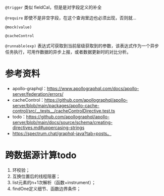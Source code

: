  `@trigger`
类似 fieldCal，但是是对字段定义的补全

`@require`
即使不是非空字段，在这个查询里边也必须出现，否则就...

`@mock(value)`

`@cacheControl`

`@runnable(exp)`
表达式可获取到当前层级获取到的参数，该表达式作为一个异步任务执行，可用作数据的异步上报，或者数据更新时的对比分析。


# 参考资料

- apollo-graphql：https://www.apollographql.com/docs/apollo-server/federation/errors/
- cacheControl：https://github.com/apollographql/apollo-server/blob/main/packages/apollo-cache-control/src/__tests__/cacheControlDirective.test.ts
- todo：https://github.com/apollographql/apollo-server/blob/main/docs/source/schema/creating-directives.md#uppercasing-strings
- https://spectrum.chat/graphql-java?tab=posts。

# 跨数据源计算todo
1. 环校验；
2. 互换位置后的线程阻塞；
3. list元素的n+1次解析（函数+instrument）；
4. findOne定义细节、函数边界条件；